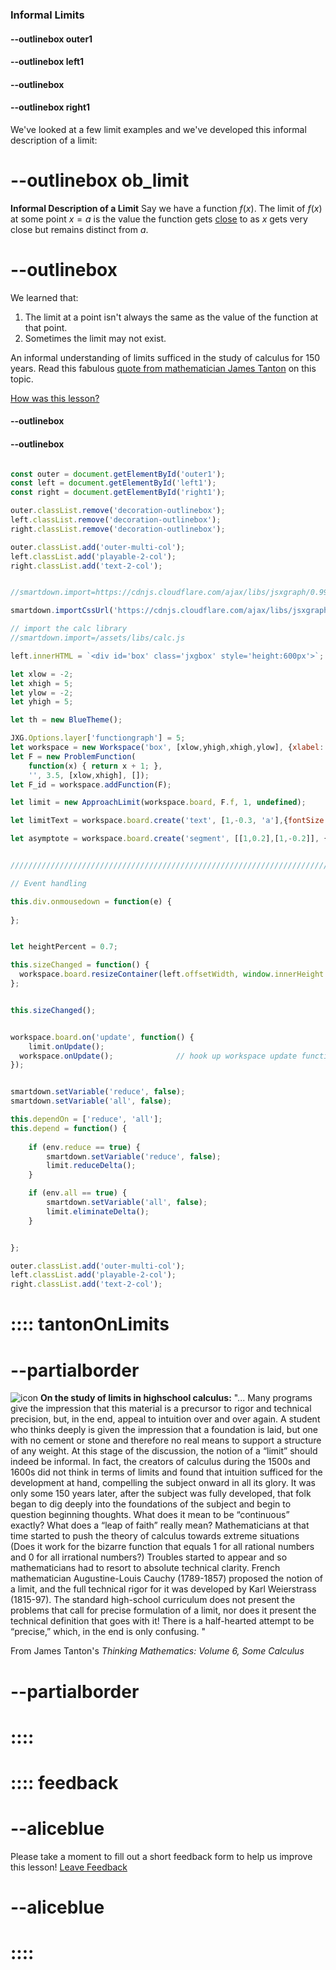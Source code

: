 ### Informal Limits

#### --outlinebox outer1

#### --outlinebox left1

#### --outlinebox


#### --outlinebox right1
We've looked at a few limit examples and we've developed this informal description of a limit:

# --outlinebox ob_limit
**Informal Description of a Limit**
Say we have a function $f(x)$.  The limit of $f(x)$ at some point $x=a$ is the value the function gets [close](:=reduce=true) to as $x$ gets very close but remains distinct from $a$.  
# --outlinebox

We learned that: 
1.  The limit at a point isn't always the same as the value of the function at that point.
2.  Sometimes the limit may not exist.

An informal understanding of limits sufficed in the study of calculus for 150 years.  Read this fabulous [quote from mathematician James Tanton](::tantonOnLimits/center,transparent,draggable,outline,shadow,closeable,scrollable) on this topic.

[How was this lesson?](::feedback/center,draggable,closeable,outline,shadow,transparent)
#### --outlinebox
#### --outlinebox

 

```javascript /autoplay

const outer = document.getElementById('outer1');
const left = document.getElementById('left1');
const right = document.getElementById('right1');

outer.classList.remove('decoration-outlinebox');
left.classList.remove('decoration-outlinebox');
right.classList.remove('decoration-outlinebox');

outer.classList.add('outer-multi-col');
left.classList.add('playable-2-col');
right.classList.add('text-2-col');


//smartdown.import=https://cdnjs.cloudflare.com/ajax/libs/jsxgraph/0.99.7/jsxgraphcore.js

smartdown.importCssUrl('https://cdnjs.cloudflare.com/ajax/libs/jsxgraph/0.99.7/jsxgraph.css');

// import the calc library
//smartdown.import=/assets/libs/calc.js

left.innerHTML = `<div id='box' class='jxgbox' style='height:600px'>`;

let xlow = -2;
let xhigh = 5;
let ylow = -2;
let yhigh = 5;

let th = new BlueTheme();

JXG.Options.layer['functiongraph'] = 5;
let workspace = new Workspace('box', [xlow,yhigh,xhigh,ylow], {xlabel:'', ylabel:''});
let F = new ProblemFunction(
	function(x) { return x + 1; }, 
	'', 3.5, [xlow,xhigh], []);
let F_id = workspace.addFunction(F);

let limit = new ApproachLimit(workspace.board, F.f, 1, undefined);

let limitText = workspace.board.create('text', [1,-0.3, 'a'],{fontSize:18, anchorX:'middle'});

let asymptote = workspace.board.create('segment', [[1,0.2],[1,-0.2]], {strokeColor:'#DDD', stroteWidth:1})


/////////////////////////////////////////////////////////////////////////////////////////

// Event handling

this.div.onmousedown = function(e) { 
  
};


let heightPercent = 0.7;

this.sizeChanged = function() {
  workspace.board.resizeContainer(left.offsetWidth, window.innerHeight * heightPercent);
};


this.sizeChanged();


workspace.board.on('update', function() {
	limit.onUpdate();
  workspace.onUpdate();              // hook up workspace update functions
});


smartdown.setVariable('reduce', false);
smartdown.setVariable('all', false);

this.dependOn = ['reduce', 'all'];  
this.depend = function() {
  
	if (env.reduce == true) {
		smartdown.setVariable('reduce', false);
		limit.reduceDelta();		
	}

	if (env.all == true) {
		smartdown.setVariable('all', false);
		limit.eliminateDelta();
	}


};

outer.classList.add('outer-multi-col');
left.classList.add('playable-2-col');
right.classList.add('text-2-col');


```






# :::: tantonOnLimits
# --partialborder
![icon](https://aperiodical.com/wp-content/uploads/2018/06/tanton-300x300.png)
**On the study of limits in highschool calculus:**
"... Many programs give the impression that this material is a precursor to rigor and technical precision, but, in the end, appeal to intuition over and over again. A student who thinks deeply is given the impression that a foundation is laid, but one with no cement or stone and therefore no real means to support a structure of any weight.
At this stage of the discussion, the notion of a “limit” should indeed be informal. In fact, the creators of calculus during the 1500s and 1600s did not think in terms of limits and found that intuition sufficed for the development at hand, compelling the subject onward in all its glory. It was only some 150 years later, after the subject was fully developed, that folk began to dig deeply into the foundations of the subject and begin to question beginning thoughts. What does it mean to be “continuous” exactly? What does a “leap of faith” really mean? Mathematicians at that time started to push the theory of calculus towards extreme situations (Does it work for the bizarre function that equals 1 for all rational numbers and 0 for all irrational numbers?) Troubles started to appear and so mathematicians had to resort to absolute technical clarity. French mathematician Augustine-Louis Cauchy (1789-1857) proposed the notion of a limit, and the full technical rigor for it was developed by Karl Weierstrass (1815-97).
The standard high-school curriculum does not present the problems that call for precise formulation of a limit, nor does it present the technical definition that goes with it! There is a half-hearted attempt to be “precise,” which, in the end is only confusing. "

From James Tanton's *Thinking Mathematics: Volume 6, Some Calculus*
# --partialborder
# ::::

# :::: feedback
# --aliceblue
Please take a moment to fill out a short feedback form to help us improve this lesson!
[Leave Feedback](https://docs.google.com/forms/d/e/1FAIpQLScHS0uj7Kc-UmhGBbEFMO1N48VLXRXkv9qtdZ_mFXApDH_-GA/viewform?usp=sf_link)
# --aliceblue
# ::::